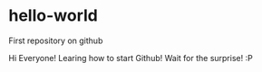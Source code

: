# hello-world
First repository on github

Hi Everyone!
Learing how to start Github! Wait for the surprise! :P
